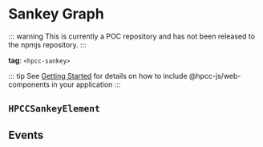 # Sankey Graph

::: warning
This is currently a POC repository and has not been released to the npmjs repository.
:::

**tag**: `<hpcc-sankey>`

<ClientOnly>
  <hpcc-preview style="width:100%;height:600px">
      <hpcc-sankey node_align="justify" link_color="source-target" style="width:100%;height:100%"></hpcc-sankey>
      <script>
        document.querySelector("hpcc-sankey").links = [{ "source": "Agricultural 'waste'", "target": "Bio-conversion", "value": 124.729 }, { "source": "Bio-conversion", "target": "Liquid", "value": 0.597 }, { "source": "Bio-conversion", "target": "Losses", "value": 26.862 }, { "source": "Bio-conversion", "target": "Solid", "value": 280.322 }, { "source": "Bio-conversion", "target": "Gas", "value": 81.144 }, { "source": "Biofuel imports", "target": "Liquid", "value": 35 }, { "source": "Biomass imports", "target": "Solid", "value": 35 }, { "source": "Coal imports", "target": "Coal", "value": 11.606 }, { "source": "Coal reserves", "target": "Coal", "value": 63.965 }, { "source": "Coal", "target": "Solid", "value": 75.571 }, { "source": "District heating", "target": "Industry", "value": 10.639 }, { "source": "District heating", "target": "Heating and cooling - commercial", "value": 22.505 }, { "source": "District heating", "target": "Heating and cooling - homes", "value": 46.184 }, { "source": "Electricity grid", "target": "Over generation / exports", "value": 104.453 }, { "source": "Electricity grid", "target": "Heating and cooling - homes", "value": 113.726 }, { "source": "Electricity grid", "target": "H2 conversion", "value": 27.14 }, { "source": "Electricity grid", "target": "Industry", "value": 342.165 }, { "source": "Electricity grid", "target": "Road transport", "value": 37.797 }, { "source": "Electricity grid", "target": "Agriculture", "value": 4.412 }, { "source": "Electricity grid", "target": "Heating and cooling - commercial", "value": 40.858 }, { "source": "Electricity grid", "target": "Losses", "value": 56.691 }, { "source": "Electricity grid", "target": "Rail transport", "value": 7.863 }, { "source": "Electricity grid", "target": "Lighting & appliances - commercial", "value": 90.008 }, { "source": "Electricity grid", "target": "Lighting & appliances - homes", "value": 93.494 }, { "source": "Gas imports", "target": "Ngas", "value": 40.719 }, { "source": "Gas reserves", "target": "Ngas", "value": 82.233 }, { "source": "Gas", "target": "Heating and cooling - commercial", "value": 0.129 }, { "source": "Gas", "target": "Losses", "value": 1.401 }, { "source": "Gas", "target": "Thermal generation", "value": 151.891 }, { "source": "Gas", "target": "Agriculture", "value": 2.096 }, { "source": "Gas", "target": "Industry", "value": 48.58 }, { "source": "Geothermal", "target": "Electricity grid", "value": 7.013 }, { "source": "H2 conversion", "target": "H2", "value": 20.897 }, { "source": "H2 conversion", "target": "Losses", "value": 6.242 }, { "source": "H2", "target": "Road transport", "value": 20.897 }, { "source": "Hydro", "target": "Electricity grid", "value": 6.995 }, { "source": "Liquid", "target": "Industry", "value": 121.066 }, { "source": "Liquid", "target": "International shipping", "value": 128.69 }, { "source": "Liquid", "target": "Road transport", "value": 135.835 }, { "source": "Liquid", "target": "Domestic aviation", "value": 14.458 }, { "source": "Liquid", "target": "International aviation", "value": 206.267 }, { "source": "Liquid", "target": "Agriculture", "value": 3.64 }, { "source": "Liquid", "target": "National navigation", "value": 33.218 }, { "source": "Liquid", "target": "Rail transport", "value": 4.413 }, { "source": "Marine algae", "target": "Bio-conversion", "value": 4.375 }, { "source": "Ngas", "target": "Gas", "value": 122.952 }, { "source": "Oil imports", "target": "Oil", "value": 504.287 }, { "source": "Oil reserves", "target": "Oil", "value": 107.703 }, { "source": "Oil", "target": "Liquid", "value": 611.99 }, { "source": "Other waste", "target": "Solid", "value": 56.587 }, { "source": "Other waste", "target": "Bio-conversion", "value": 77.81 }, { "source": "Pumped heat", "target": "Heating and cooling - homes", "value": 193.026 }, { "source": "Pumped heat", "target": "Heating and cooling - commercial", "value": 70.672 }, { "source": "Solar PV", "target": "Electricity grid", "value": 59.901 }, { "source": "Solar Thermal", "target": "Heating and cooling - homes", "value": 19.263 }, { "source": "Solar", "target": "Solar Thermal", "value": 19.263 }, { "source": "Solar", "target": "Solar PV", "value": 59.901 }, { "source": "Solid", "target": "Agriculture", "value": 0.882 }, { "source": "Solid", "target": "Thermal generation", "value": 400.12 }, { "source": "Solid", "target": "Industry", "value": 46.477 }, { "source": "Thermal generation", "target": "Electricity grid", "value": 525.531 }, { "source": "Thermal generation", "target": "Losses", "value": 787.129 }, { "source": "Thermal generation", "target": "District heating", "value": 79.329 }, { "source": "Tidal", "target": "Electricity grid", "value": 9.452 }, { "source": "UK land based bioenergy", "target": "Bio-conversion", "value": 182.01 }, { "source": "Wave", "target": "Electricity grid", "value": 19.013 }, { "source": "Wind", "target": "Electricity grid", "value": 289.366 }];
      </script>
  </hpcc-preview>
</ClientOnly>

::: tip
See [Getting Started](../../README) for details on how to include @hpcc-js/web-components in your application
:::

## `HPCCSankeyElement`

## Events

